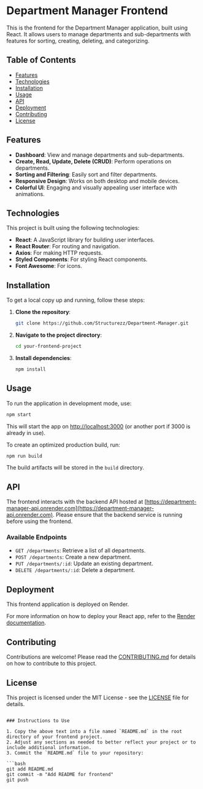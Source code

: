 
# Department Manager Frontend

This is the frontend for the Department Manager application, built using React. It allows users to manage departments and sub-departments with features for sorting, creating, deleting, and categorizing.

## Table of Contents

- [Features](#features)
- [Technologies](#technologies)
- [Installation](#installation)
- [Usage](#usage)
- [API](#api)
- [Deployment](#deployment)
- [Contributing](#contributing)
- [License](#license)

## Features

- **Dashboard**: View and manage departments and sub-departments.
- **Create, Read, Update, Delete (CRUD)**: Perform operations on departments.
- **Sorting and Filtering**: Easily sort and filter departments.
- **Responsive Design**: Works on both desktop and mobile devices.
- **Colorful UI**: Engaging and visually appealing user interface with animations.

## Technologies

This project is built using the following technologies:

- **React**: A JavaScript library for building user interfaces.
- **React Router**: For routing and navigation.
- **Axios**: For making HTTP requests.
- **Styled Components**: For styling React components.
- **Font Awesome**: For icons.

## Installation

To get a local copy up and running, follow these steps:

1. **Clone the repository**:

   ```bash
   git clone https://github.com/Structurezz/Department-Manager.git
   ```

2. **Navigate to the project directory**:

   ```bash
   cd your-frontend-project
   ```

3. **Install dependencies**:

   ```bash
   npm install
   ```

## Usage

To run the application in development mode, use:

```bash
npm start
```

This will start the app on [http://localhost:3000](http://localhost:3000) (or another port if 3000 is already in use).

To create an optimized production build, run:

```bash
npm run build
```

The build artifacts will be stored in the `build` directory.

## API

The frontend interacts with the backend API hosted at [https://department-manager-api.onrender.com](https://department-manager-api.onrender.com). Please ensure that the backend service is running before using the frontend.

### Available Endpoints

- `GET /departments`: Retrieve a list of all departments.
- `POST /departments`: Create a new department.
- `PUT /departments/:id`: Update an existing department.
- `DELETE /departments/:id`: Delete a department.

## Deployment

This frontend application is deployed on Render. 

For more information on how to deploy your React app, refer to the [Render documentation](https://render.com/docs/deploy-react).

## Contributing

Contributions are welcome! Please read the [CONTRIBUTING.md](CONTRIBUTING.md) for details on how to contribute to this project.

## License

This project is licensed under the MIT License - see the [LICENSE](LICENSE) file for details.
```

### Instructions to Use

1. Copy the above text into a file named `README.md` in the root directory of your frontend project.
2. Adjust any sections as needed to better reflect your project or to include additional information.
3. Commit the `README.md` file to your repository:

```bash
git add README.md
git commit -m "Add README for frontend"
git push
```


